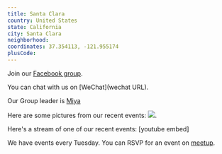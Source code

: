```yaml
---
title: Santa Clara
country: United States
state: California
city: Santa Clara
neighborhood: 
coordinates: 37.354113, -121.955174
plusCode:
---
```

Join our [Facebook group](https://www.facebook.com/groups/free.code.camp.santa.clara).

You can chat with us on [WeChat](wechat URL).

Our Group leader is [Miya](freecodecamp.org/miya)

Here are some pictures from our recent events:
![](https://scontent-dft4-2.xx.fbcdn.net/v/t31.0-8/16487246_10154555617494081_8723300395177677824_o.jpg?oh=4c881ce523638a5b70efae367009d90b&oe=594C9D55).

Here's a stream of one of our recent events:
[youtube embed]

We have events every Tuesday. You can RSVP for an event on [meetup](meetupurl).
